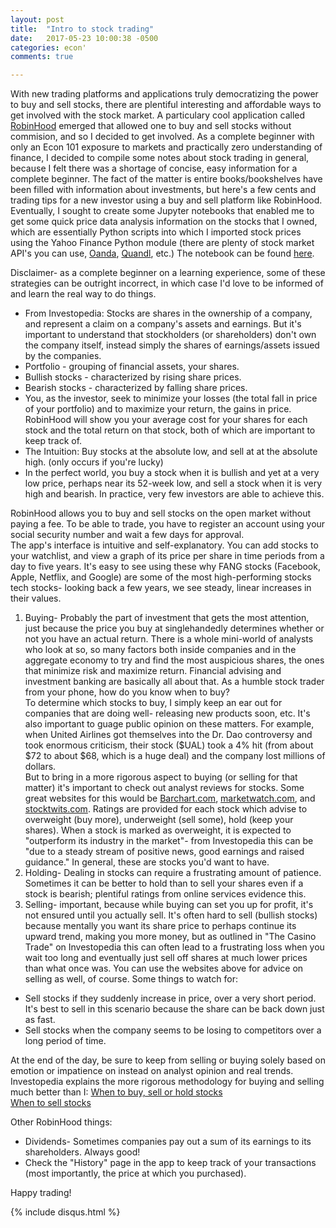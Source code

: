 ```yaml
---
layout: post
title:  "Intro to stock trading"
date:   2017-05-23 10:00:38 -0500
categories: econ'
comments: true

---
```


With new trading platforms and applications truly democratizing the power to buy and sell stocks, there are plentiful interesting and affordable ways to get involved with the stock market. A particulary cool application called [RobinHood](https://www.robinhood.com/) emerged that allowed one to buy and sell stocks without commision, and so I decided to get involved. As a complete beginner with only an Econ 101 exposure to markets and practically zero understanding of finance, I decided to compile some notes about stock trading in general, because I felt there was a shortage of concise, easy information for a complete beginner. The fact of the matter is entire books/bookshelves have been filled with information about investments, but here's a few cents and trading tips for a new investor using a buy and sell platform like RobinHood.
Eventually, I sought to create some Jupyter notebooks that enabled me to get some quick price data analysis information on the stocks that I owned, which are essentially Python scripts into which I imported stock prices using the Yahoo Finance Python module (there are plenty of stock market API's you can use, [Oanda](https://www.oanda.com/), [Quandl](https://www.quandl.com/), etc.) The notebook can be found [here](https://github.com/shamikh-mill/stock-checker/blob/master/price-checker.ipynb).  

Disclaimer- as a complete beginner on a learning experience, some of these strategies can be outright incorrect, in which case I'd love to be informed of and learn the real way to do things. 

- From Investopedia: Stocks are shares in the ownership of a company, and represent a claim on a company's assets and earnings. But it's important to understand that stockholders (or shareholders) don't own the company itself, instead simply the shares of earnings/assets issued by the companies.  
- Portfolio - grouping of financial assets, your shares. 
- Bullish stocks - characterized by rising share prices. 
- Bearish stocks - characterized by falling share prices.  
- You, as the investor, seek to minimize your losses (the total fall in price of your portfolio) and to maximize your return, the gains in price. RobinHood will show you your average cost for your shares for each stock and the total return on that stock, both of which are important to keep track of. 
- The Intuition: Buy stocks at the absolute low, and sell at at the absolute high. (only occurs if you're lucky)
- In the perfect world, you buy a stock when it is bullish and yet at a very low price, perhaps near its 52-week low, and sell a stock when it is very high and bearish. In practice, very few investors are able to achieve this. 

RobinHood allows you to buy and sell stocks on the open market without paying a fee. To be able to trade, you have to register an account using your social security number and wait a few days for approval.  
The app's interface is intuitive and self-explanatory. You can add stocks to your watchlist, and view a graph of its price per share in time periods from a day to five years. It's easy to see using these why FANG stocks (Facebook, Apple, Netflix, and Google) are some of the most high-performing stocks tech stocks- looking back a few years, we see steady, linear increases in their values.

1. Buying- Probably the part of investment that gets the most attention, just because the price you buy at singlehandedly determines whether or not you have an actual return. There is a whole mini-world of analysts who look at so, so many factors both inside companies and in the aggregate economy to try and find the most auspicious shares, the ones that minimize risk and maximize return. Financial advising and investment banking are basically all about that. As a humble stock trader from your phone, how do you know when to buy?  
To determine which stocks to buy, I simply keep an ear out for companies that are doing well- releasing new products soon, etc. It's also important to guage public opinion on these matters. For example, when United Airlines got themselves into the Dr. Dao controversy and took enormous criticism, their stock ($UAL) took a 4% hit (from about $72 to about $68, which is a huge deal) and the company lost millions of dollars.  
But to bring in a more rigorous aspect to buying (or selling for that matter) it's important to check out analyst reviews for stocks. Some great websites for this would be [Barchart.com](https://Barchart.com), [marketwatch.com](https://marketwatch.com), and [stocktwits.com](https://stocktwits.com). Ratings are provided for each stock which advise to overweight (buy more), underweight (sell some), hold (keep your shares). When a stock is marked as overweight, it is expected to "outperform its industry in the market"- from Investopedia this can be "due to a steady stream of positive news, good earnings and raised guidance." In general, these are stocks you'd want to have. 
2. Holding- Dealing in stocks can require a frustrating amount of patience. Sometimes it can be better to hold than to sell your shares even if a stock is bearish; plentiful ratings from online services evidence this.  
3. Selling- important, because while buying can set you up for profit, it's not ensured until you actually sell. It's often hard to sell (bullish stocks) because mentally you want its share price to perhaps continue its upward trend, making you more money, but as outlined in "The Casino Trade" on Investopedia this can often lead to a frustrating loss when you wait too long and eventually just sell off shares at much lower prices than what once was. You can use the websites above for advice on selling as well, of course. Some things to watch for: 
- Sell stocks if they suddenly increase in price, over a very short period. It's best to sell in this scenario because the share can be back down just as fast. 
- Sell stocks when the company seems to be losing to competitors over a long period of time. 

At the end of the day, be sure to keep from selling or buying solely based on emotion or impatience on instead on analyst opinion and real trends. Investopedia explains the more rigorous methodology for buying and selling much better than I: 
[When to buy, sell or hold stocks](http://www.investopedia.com/articles/financialcareers/06/snapdecisions.asp?ad=dirN&qo=investopediaSiteSearch&qsrc=0&o=40186)  
[When to sell stocks](http://www.investopedia.com/articles/stocks/10/when-to-sell-stocks.asp)  


Other RobinHood things:  
- Dividends- Sometimes companies pay out a sum of its earnings to its shareholders. Always good! 
- Check the "History" page in the app to keep track of your transactions (most importantly, the price at which you purchased).  

Happy trading! 

{% include disqus.html %}


